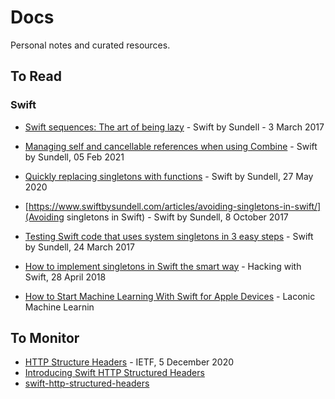 # Docs
Personal notes and curated resources.

## To Read

### Swift
* [Swift sequences: The art of being lazy](https://www.swiftbysundell.com/articles/swift-sequences-the-art-of-being-lazy/) -  Swift by Sundell - 3 
  March 2017
* [Managing self and cancellable references when using Combine](https://www.swiftbysundell.com/articles/combine-self-cancellable-memory-management/) - Swift by Sundell, 05 Feb 2021

* [Quickly replacing singletons with functions](https://www.swiftbysundell.com/tips/quickly-replacing-singletons-with-functions/) - Swift by Sundell, 27 May 2020
* [https://www.swiftbysundell.com/articles/avoiding-singletons-in-swift/](Avoiding singletons in Swift) - Swift by Sundell, 8 October 2017
* [Testing Swift code that uses system singletons in 3 easy steps](https://www.swiftbysundell.com/articles/testing-swift-code-that-uses-system-singletons-in-3-easy-steps/) - Swift by Sundell, 24 March 2017
* [How to implement singletons in Swift the smart way](https://www.hackingwithswift.com/articles/88/how-to-implement-singletons-in-swift-the-smart-way) - Hacking with Swift, 28 April 2018

* [How to Start Machine Learning With Swift for Apple Devices](https://laconicml.com/machine-learning-swift-apple-devices/) - Laconic Machine Learnin 


## To Monitor

* [HTTP Structure Headers](https://tools.ietf.org/html/draft-ietf-httpbis-header-structure-19) - IETF, 5 December 2020
* [Introducing Swift HTTP Structured Headers](https://github.com/apple/swift-http-structured-headers)
* [swift-http-structured-headers](https://github.com/apple/swift-http-structured-headers)